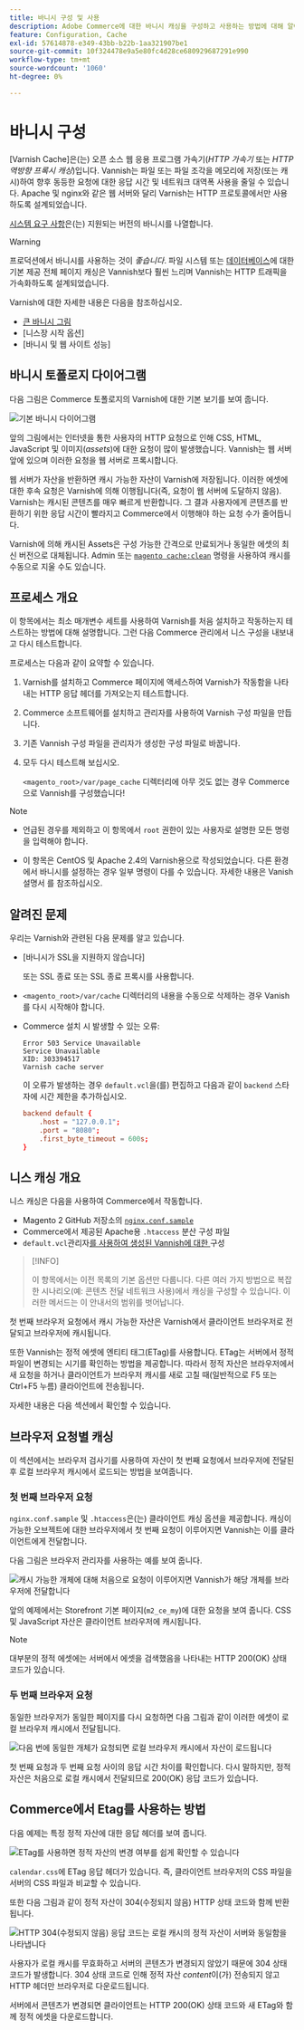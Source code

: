 ```yaml
---
title: 바니시 구성 및 사용
description: Adobe Commerce에 대한 바니시 캐싱을 구성하고 사용하는 방법에 대해 알아봅니다. HTTP 가속, 파일 저장 및 성능 최적화 기술을 살펴보십시오.
feature: Configuration, Cache
exl-id: 57614878-e349-43bb-b22b-1aa321907be1
source-git-commit: 10f324478e9a5e80fc4d28ce680929687291e990
workflow-type: tm+mt
source-wordcount: '1060'
ht-degree: 0%

---
```


# 바니시 구성

[Varnish Cache]은(는) 오픈 소스 웹 응용 프로그램 가속기(_HTTP 가속기_ 또는 _HTTP 역방향 프록시 캐싱_)입니다. Vannish는 파일 또는 파일 조각을 메모리에 저장(또는 캐시)하여 향후 동등한 요청에 대한 응답 시간 및 네트워크 대역폭 사용을 줄일 수 있습니다. Apache 및 nginx와 같은 웹 서버와 달리 Varnish는 HTTP 프로토콜에서만 사용하도록 설계되었습니다.

[시스템 요구 사항](../../installation/system-requirements.md)은(는) 지원되는 버전의 바니시를 나열합니다.

>[!WARNING]
>
>프로덕션에서 바니시를 사용하는 것이 _좋습니다_. 파일 시스템 또는 [데이터베이스](https://developer.adobe.com/commerce/php/development/cache/partial/database-caching/)에 대한 기본 제공 전체 페이지 캐싱은 Vannish보다 훨씬 느리며 Vannish는 HTTP 트래픽을 가속화하도록 설계되었습니다.

Varnish에 대한 자세한 내용은 다음을 참조하십시오.

- [큰 바니시 그림]
- [니스장 시작 옵션]
- [바니시 및 웹 사이트 성능]

## 바니시 토폴로지 다이어그램

다음 그림은 Commerce 토폴로지의 Varnish에 대한 기본 보기를 보여 줍니다.

![기본 바니시 다이어그램](../../assets/configuration/varnish-basic.png)

앞의 그림에서는 인터넷을 통한 사용자의 HTTP 요청으로 인해 CSS, HTML, JavaScript 및 이미지(_assets_)에 대한 요청이 많이 발생했습니다. Vannish는 웹 서버 앞에 있으며 이러한 요청을 웹 서버로 프록시합니다.

웹 서버가 자산을 반환하면 캐시 가능한 자산이 Varnish에 저장됩니다. 이러한 에셋에 대한 후속 요청은 Varnish에 의해 이행됩니다(즉, 요청이 웹 서버에 도달하지 않음). Varnish는 캐시된 콘텐츠를 매우 빠르게 반환합니다. 그 결과 사용자에게 콘텐츠를 반환하기 위한 응답 시간이 빨라지고 Commerce에서 이행해야 하는 요청 수가 줄어듭니다.

Varnish에 의해 캐시된 Assets은 구성 가능한 간격으로 만료되거나 동일한 에셋의 최신 버전으로 대체됩니다. Admin 또는 [`magento cache:clean`](../cli/manage-cache.md#clean-and-flush-cache-types) 명령을 사용하여 캐시를 수동으로 지울 수도 있습니다.

## 프로세스 개요

이 항목에서는 최소 매개변수 세트를 사용하여 Varnish를 처음 설치하고 작동하는지 테스트하는 방법에 대해 설명합니다. 그런 다음 Commerce 관리에서 니스 구성을 내보내고 다시 테스트합니다.

프로세스는 다음과 같이 요약할 수 있습니다.

1. Varnish를 설치하고 Commerce 페이지에 액세스하여 Varnish가 작동함을 나타내는 HTTP 응답 헤더를 가져오는지 테스트합니다.
1. Commerce 소프트웨어를 설치하고 관리자를 사용하여 Varnish 구성 파일을 만듭니다.
1. 기존 Vannish 구성 파일을 관리자가 생성한 구성 파일로 바꿉니다.
1. 모두 다시 테스트해 보십시오.

   `<magento_root>/var/page_cache` 디렉터리에 아무 것도 없는 경우 Commerce으로 Vannish를 구성했습니다!

>[!NOTE]
>
>- 언급된 경우를 제외하고 이 항목에서 `root` 권한이 있는 사용자로 설명한 모든 명령을 입력해야 합니다.
>
>- 이 항목은 CentOS 및 Apache 2.4의 Varnish용으로 작성되었습니다. 다른 환경에서 바니시를 설정하는 경우 일부 명령이 다를 수 있습니다. 자세한 내용은 Vanish 설명서 를 참조하십시오.

## 알려진 문제

우리는 Varnish와 관련된 다음 문제를 알고 있습니다.

- [바니시가 SSL을 지원하지 않습니다]

  또는 SSL 종료 또는 SSL 종료 프록시를 사용합니다.

- `<magento_root>/var/cache` 디렉터리의 내용을 수동으로 삭제하는 경우 Vanish를 다시 시작해야 합니다.

- Commerce 설치 시 발생할 수 있는 오류:

  ```
  Error 503 Service Unavailable
  Service Unavailable
  XID: 303394517
  Varnish cache server
  ```

  이 오류가 발생하는 경우 `default.vcl`을(를) 편집하고 다음과 같이 `backend` 스타자에 시간 제한을 추가하십시오.

  ```conf
  backend default {
      .host = "127.0.0.1";
      .port = "8080";
      .first_byte_timeout = 600s;
  }
  ```

## 니스 캐싱 개요

니스 캐싱은 다음을 사용하여 Commerce에서 작동합니다.

- Magento 2 GitHub 저장소의 [`nginx.conf.sample`](https://github.com/magento/magento2/blob/2.4/nginx.conf.sample)
- Commerce에서 제공된 Apache용 `.htaccess` 분산 구성 파일
- `default.vcl`관리자[를 사용하여 생성된 Vannish에 대한 ](../cache/configure-varnish-commerce.md) 구성

>[!INFO]
>
>이 항목에서는 이전 목록의 기본 옵션만 다룹니다. 다른 여러 가지 방법으로 복잡한 시나리오(예: 콘텐츠 전달 네트워크 사용)에서 캐싱을 구성할 수 있습니다. 이러한 메서드는 이 안내서의 범위를 벗어납니다.

첫 번째 브라우저 요청에서 캐시 가능한 자산은 Varnish에서 클라이언트 브라우저로 전달되고 브라우저에 캐시됩니다.

또한 Vannish는 정적 에셋에 엔티티 태그(ETag)를 사용합니다. ETag는 서버에서 정적 파일이 변경되는 시기를 확인하는 방법을 제공합니다. 따라서 정적 자산은 브라우저에서 새 요청을 하거나 클라이언트가 브라우저 캐시를 새로 고칠 때(일반적으로 F5 또는 Ctrl+F5 누름) 클라이언트에 전송됩니다.

자세한 내용은 다음 섹션에서 확인할 수 있습니다.

## 브라우저 요청별 캐싱

이 섹션에서는 브라우저 검사기를 사용하여 자산이 첫 번째 요청에서 브라우저에 전달된 후 로컬 브라우저 캐시에서 로드되는 방법을 보여줍니다.

### 첫 번째 브라우저 요청

`nginx.conf.sample` 및 `.htaccess`은(는) 클라이언트 캐싱 옵션을 제공합니다. 캐싱이 가능한 오브젝트에 대한 브라우저에서 첫 번째 요청이 이루어지면 Vannish는 이를 클라이언트에게 전달합니다.

다음 그림은 브라우저 관리자를 사용하는 예를 보여 줍니다.

![캐시 가능한 개체에 대해 처음으로 요청이 이루어지면 Vannish가 해당 개체를 브라우저에 전달합니다](../../assets/configuration/varnish-apache-first-visit.png)

앞의 예제에서는 Storefront 기본 페이지(`m2_ce_my`)에 대한 요청을 보여 줍니다. CSS 및 JavaScript 자산은 클라이언트 브라우저에 캐시됩니다.

>[!NOTE]
>
>대부분의 정적 에셋에는 서버에서 에셋을 검색했음을 나타내는 HTTP 200(OK) 상태 코드가 있습니다.

### 두 번째 브라우저 요청

동일한 브라우저가 동일한 페이지를 다시 요청하면 다음 그림과 같이 이러한 에셋이 로컬 브라우저 캐시에서 전달됩니다.

![다음 번에 동일한 개체가 요청되면 로컬 브라우저 캐시에서 자산이 로드됩니다](../../assets/configuration/varnish-apache-second-visit.png)

첫 번째 요청과 두 번째 요청 사이의 응답 시간 차이를 확인합니다. 다시 말하지만, 정적 자산은 처음으로 로컬 캐시에서 전달되므로 200(OK) 응답 코드가 있습니다.

## Commerce에서 Etag를 사용하는 방법

다음 예제는 특정 정적 자산에 대한 응답 헤더를 보여 줍니다.

![ETag를 사용하면 정적 자산의 변경 여부를 쉽게 확인할 수 있습니다](../../assets/configuration/varnish-etag.png)

`calendar.css`에 ETag 응답 헤더가 있습니다. 즉, 클라이언트 브라우저의 CSS 파일을 서버의 CSS 파일과 비교할 수 있습니다.

또한 다음 그림과 같이 정적 자산이 304(수정되지 않음) HTTP 상태 코드와 함께 반환됩니다.

![HTTP 304(수정되지 않음) 응답 코드는 로컬 캐시의 정적 자산이 서버와 동일함을 나타냅니다](../../assets/configuration/varnish-304.png)

사용자가 로컬 캐시를 무효화하고 서버의 콘텐츠가 변경되지 않았기 때문에 304 상태 코드가 발생합니다. 304 상태 코드로 인해 정적 자산 _content_&#x200B;이(가) 전송되지 않고 HTTP 헤더만 브라우저로 다운로드됩니다.

서버에서 콘텐츠가 변경되면 클라이언트는 HTTP 200(OK) 상태 코드와 새 ETag와 함께 정적 에셋을 다운로드합니다.

<!-- Link Definitions -->

[큰 바니시 그림]: https://www.varnish-cache.org/docs/trunk/users-guide/intro.html
[바니시 캐시]: https://varnish-cache.org
[니스 시작 옵션]: https://www.varnish-cache.org/docs/trunk/reference/varnishd.html#ref-varnishd-options
[니스 및 웹 사이트 성능]: https://www.varnish-cache.org/docs/trunk/users-guide/performance.html#users-performance
[바니시가 SSL을 지원하지 않음]: https://www.varnish-cache.org/docs/3.0/phk/ssl.html
